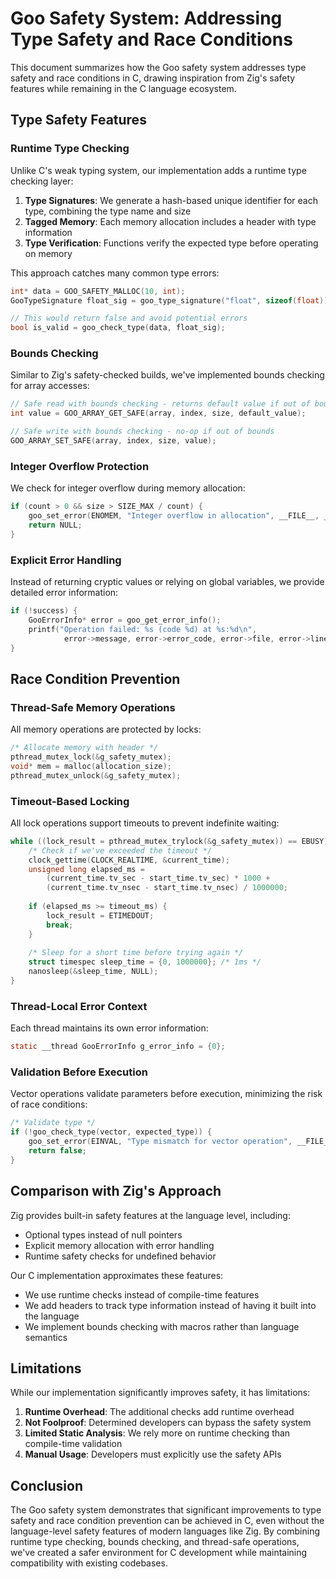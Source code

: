 # Goo Safety System: Addressing Type Safety and Race Conditions

This document summarizes how the Goo safety system addresses type safety and race conditions in C, drawing inspiration from Zig's safety features while remaining in the C language ecosystem.

## Type Safety Features

### Runtime Type Checking

Unlike C's weak typing system, our implementation adds a runtime type checking layer:

1. **Type Signatures**: We generate a hash-based unique identifier for each type, combining the type name and size
2. **Tagged Memory**: Each memory allocation includes a header with type information
3. **Type Verification**: Functions verify the expected type before operating on memory

This approach catches many common type errors:

```c
int* data = GOO_SAFETY_MALLOC(10, int);
GooTypeSignature float_sig = goo_type_signature("float", sizeof(float));

// This would return false and avoid potential errors
bool is_valid = goo_check_type(data, float_sig);
```

### Bounds Checking

Similar to Zig's safety-checked builds, we've implemented bounds checking for array accesses:

```c
// Safe read with bounds checking - returns default value if out of bounds
int value = GOO_ARRAY_GET_SAFE(array, index, size, default_value);

// Safe write with bounds checking - no-op if out of bounds
GOO_ARRAY_SET_SAFE(array, index, size, value);
```

### Integer Overflow Protection

We check for integer overflow during memory allocation:

```c
if (count > 0 && size > SIZE_MAX / count) {
    goo_set_error(ENOMEM, "Integer overflow in allocation", __FILE__, __LINE__);
    return NULL;
}
```

### Explicit Error Handling

Instead of returning cryptic values or relying on global variables, we provide detailed error information:

```c
if (!success) {
    GooErrorInfo* error = goo_get_error_info();
    printf("Operation failed: %s (code %d) at %s:%d\n", 
            error->message, error->error_code, error->file, error->line);
}
```

## Race Condition Prevention

### Thread-Safe Memory Operations

All memory operations are protected by locks:

```c
/* Allocate memory with header */
pthread_mutex_lock(&g_safety_mutex);
void* mem = malloc(allocation_size);
pthread_mutex_unlock(&g_safety_mutex);
```

### Timeout-Based Locking

All lock operations support timeouts to prevent indefinite waiting:

```c
while ((lock_result = pthread_mutex_trylock(&g_safety_mutex)) == EBUSY) {
    /* Check if we've exceeded the timeout */
    clock_gettime(CLOCK_REALTIME, &current_time);
    unsigned long elapsed_ms = 
        (current_time.tv_sec - start_time.tv_sec) * 1000 +
        (current_time.tv_nsec - start_time.tv_nsec) / 1000000;
    
    if (elapsed_ms >= timeout_ms) {
        lock_result = ETIMEDOUT;
        break;
    }
    
    /* Sleep for a short time before trying again */
    struct timespec sleep_time = {0, 1000000}; /* 1ms */
    nanosleep(&sleep_time, NULL);
}
```

### Thread-Local Error Context

Each thread maintains its own error information:

```c
static __thread GooErrorInfo g_error_info = {0};
```

### Validation Before Execution

Vector operations validate parameters before execution, minimizing the risk of race conditions:

```c
/* Validate type */
if (!goo_check_type(vector, expected_type)) {
    goo_set_error(EINVAL, "Type mismatch for vector operation", __FILE__, __LINE__);
    return false;
}
```

## Comparison with Zig's Approach

Zig provides built-in safety features at the language level, including:
- Optional types instead of null pointers
- Explicit memory allocation with error handling
- Runtime safety checks for undefined behavior

Our C implementation approximates these features:
- We use runtime checks instead of compile-time features
- We add headers to track type information instead of having it built into the language
- We implement bounds checking with macros rather than language semantics

## Limitations

While our implementation significantly improves safety, it has limitations:

1. **Runtime Overhead**: The additional checks add runtime overhead
2. **Not Foolproof**: Determined developers can bypass the safety system
3. **Limited Static Analysis**: We rely more on runtime checking than compile-time validation
4. **Manual Usage**: Developers must explicitly use the safety APIs

## Conclusion

The Goo safety system demonstrates that significant improvements to type safety and race condition prevention can be achieved in C, even without the language-level safety features of modern languages like Zig. By combining runtime type checking, bounds checking, and thread-safe operations, we've created a safer environment for C development while maintaining compatibility with existing codebases. 